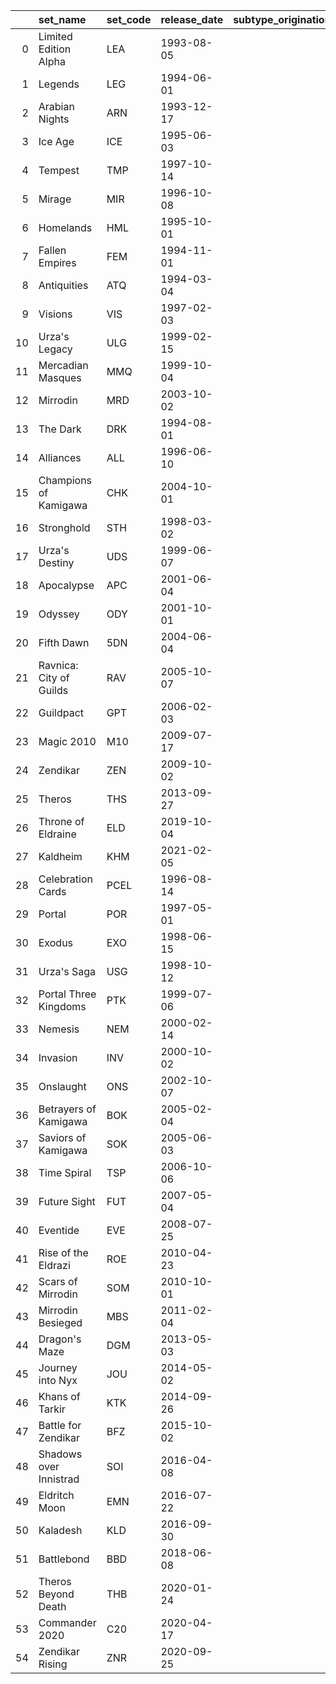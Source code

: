 |    | set_name                | set_code   | release_date   |   subtype_origination_count | subtypes_originated                                                                                                                                                                                                                                                                                                                                                                                                                                                               |
|---:|:------------------------|:-----------|:---------------|----------------------------:|:----------------------------------------------------------------------------------------------------------------------------------------------------------------------------------------------------------------------------------------------------------------------------------------------------------------------------------------------------------------------------------------------------------------------------------------------------------------------------------|
|  0 | Limited Edition Alpha   | LEA        | 1993-08-05     |                          65 | Angel,Archer,Assassin,Avatar,Barbarian,Basilisk,Bear,Beast,Bird,Cat,Cleric,Cockatrice,Demon,Dinosaur,Djinn,Dragon,Druid,Dryad,Dwarf,Elemental,Elephant,Elf,Faerie,Fungus,Gargoyle,Giant,Goblin,Golem,Horse,Human,Hydra,Illusion,Imp,Incarnation,Juggernaut,Knight,Merfolk,Minotaur,Nightmare,Nymph,Ogre,Orc,Pegasus,Pirate,Plant,Rat,Serpent,Shade,Shapeshifter,Skeleton,Soldier,Specter,Spider,Spirit,Treefolk,Troll,Unicorn,Vampire,Wall,Warrior,Wizard,Wolf,Wraith,Wurm,Zombie |
|  1 | Legends                 | LEG        | 1994-06-01     |                          33 | Advisor,Bat,Berserker,Boar,Drake,Elder,Eye,Gnome,Gorgon,Hag,Horror,Insect,Kithkin,Kobold,Leviathan,Manticore,Minion,Monk,Nightstalker,Ooze,Ouphe,Ox,Phoenix,Satyr,Scorpion,Shaman,Slug,Spawn,Sphinx,Werewolf,Wolverine,Wombat,Yeti                                                                                                                                                                                                                                                |
|  2 | Arabian Nights          | ARN        | 1993-12-17     |                          13 | Ape,Camel,Construct,Devil,Efreet,Egg,Fish,Jackal,Noble,Nomad,Rogue,Snake,Turtle                                                                                                                                                                                                                                                                                                                                                                                                   |
|  3 | Ice Age                 | ICE        | 1995-06-03     |                          11 | Aurochs,Centaur,Dog,Fox,Frog,Goat,Kraken,Lhurgoyf,Mercenary,Mutant,Worm                                                                                                                                                                                                                                                                                                                                                                                                           |
|  4 | Tempest                 | TMP        | 1997-10-14     |                          10 | Crab,Dauthi,Harpy,Licid,Rabbit,Sliver,Soltari,Spike,Squid,Thalakos                                                                                                                                                                                                                                                                                                                                                                                                                |
|  5 | Mirage                  | MIR        | 1996-10-08     |                           9 | Brushwagg,Crocodile,Cyclops,Dreadnought,Griffin,Hyena,Mongoose,Salamander,Viashino                                                                                                                                                                                                                                                                                                                                                                                                |
|  6 | Homelands               | HML        | 1995-10-01     |                           6 | Badger,Ferret,Lizard,Oyster,Rhino,Whale                                                                                                                                                                                                                                                                                                                                                                                                                                           |
|  7 | Fallen Empires          | FEM        | 1994-11-01     |                           5 | Homarid,Orgg,Praetor,Scout,Thrull                                                                                                                                                                                                                                                                                                                                                                                                                                                 |
|  8 | Antiquities             | ATQ        | 1994-03-04     |                           4 | Artificer,Atog,Gremlin,Thopter                                                                                                                                                                                                                                                                                                                                                                                                                                                    |
|  9 | Visions                 | VIS        | 1997-02-03     |                           4 | Antelope,Chimera,Hippo,Jellyfish                                                                                                                                                                                                                                                                                                                                                                                                                                                  |
| 10 | Urza's Legacy           | ULG        | 1999-02-15     |                           4 | Beeble,Carrier,Elk,Sponge                                                                                                                                                                                                                                                                                                                                                                                                                                                         |
| 11 | Mercadian Masques       | MMQ        | 1999-10-04     |                           4 | Monger,Nautilus,Rebel,Spellshaper                                                                                                                                                                                                                                                                                                                                                                                                                                                 |
| 12 | Mirrodin                | MRD        | 2003-10-02     |                           4 | Myr,Sheep,Slith,Vedalken                                                                                                                                                                                                                                                                                                                                                                                                                                                          |
| 13 | The Dark                | DRK        | 1994-08-01     |                           3 | Leech,Scarecrow,Shark                                                                                                                                                                                                                                                                                                                                                                                                                                                             |
| 14 | Alliances               | ALL        | 1996-06-10     |                           3 | Drone,Phelddagrif,Starfish                                                                                                                                                                                                                                                                                                                                                                                                                                                        |
| 15 | Champions of Kamigawa   | CHK        | 2004-10-01     |                           3 | Moonfolk,Samurai,Zubera                                                                                                                                                                                                                                                                                                                                                                                                                                                           |
| 16 | Stronghold              | STH        | 1998-03-02     |                           2 | Hellion,Kor                                                                                                                                                                                                                                                                                                                                                                                                                                                                       |
| 17 | Urza's Destiny          | UDS        | 1999-06-07     |                           2 | Masticore,Metathran                                                                                                                                                                                                                                                                                                                                                                                                                                                               |
| 18 | Apocalypse              | APC        | 2001-06-04     |                           2 | Flagbearer,Volver                                                                                                                                                                                                                                                                                                                                                                                                                                                                 |
| 19 | Odyssey                 | ODY        | 2001-10-01     |                           2 | Cephalid,Squirrel                                                                                                                                                                                                                                                                                                                                                                                                                                                                 |
| 20 | Fifth Dawn              | 5DN        | 2004-06-04     |                           2 | Bringer,Rigger                                                                                                                                                                                                                                                                                                                                                                                                                                                                    |
| 21 | Ravnica: City of Guilds | RAV        | 2005-10-07     |                           2 | Archon,Lammasu                                                                                                                                                                                                                                                                                                                                                                                                                                                                    |
| 22 | Guildpact               | GPT        | 2006-02-03     |                           2 | Nephilim,Weird                                                                                                                                                                                                                                                                                                                                                                                                                                                                    |
| 23 | Magic 2010              | M10        | 2009-07-17     |                           2 | Siren,Warlock                                                                                                                                                                                                                                                                                                                                                                                                                                                                     |
| 24 | Zendikar                | ZEN        | 2009-10-02     |                           2 | Ally,Surrakar                                                                                                                                                                                                                                                                                                                                                                                                                                                                     |
| 25 | Theros                  | THS        | 2013-09-27     |                           2 | God,Sable                                                                                                                                                                                                                                                                                                                                                                                                                                                                         |
| 26 | Throne of Eldraine      | ELD        | 2019-10-04     |                           2 | Food,Peasant                                                                                                                                                                                                                                                                                                                                                                                                                                                                      |
| 27 | Kaldheim                | KHM        | 2021-02-05     |                           2 | Coward,Phyrexian                                                                                                                                                                                                                                                                                                                                                                                                                                                                  |
| 28 | Celebration Cards       | PCEL       | 1996-08-14     |                           1 | Chicken                                                                                                                                                                                                                                                                                                                                                                                                                                                                           |
| 29 | Portal                  | POR        | 1997-05-01     |                           1 | Octopus                                                                                                                                                                                                                                                                                                                                                                                                                                                                           |
| 30 | Exodus                  | EXO        | 1998-06-15     |                           1 | Monkey                                                                                                                                                                                                                                                                                                                                                                                                                                                                            |
| 31 | Urza's Saga             | USG        | 1998-10-12     |                           1 | Trilobite                                                                                                                                                                                                                                                                                                                                                                                                                                                                         |
| 32 | Portal Three Kingdoms   | PTK        | 1999-07-06     |                           1 | Mystic                                                                                                                                                                                                                                                                                                                                                                                                                                                                            |
| 33 | Nemesis                 | NEM        | 2000-02-14     |                           1 | Homunculus                                                                                                                                                                                                                                                                                                                                                                                                                                                                        |
| 34 | Invasion                | INV        | 2000-10-02     |                           1 | Kavu                                                                                                                                                                                                                                                                                                                                                                                                                                                                              |
| 35 | Onslaught               | ONS        | 2002-10-07     |                           1 | Pangolin                                                                                                                                                                                                                                                                                                                                                                                                                                                                          |
| 36 | Betrayers of Kamigawa   | BOK        | 2005-02-04     |                           1 | Ninja                                                                                                                                                                                                                                                                                                                                                                                                                                                                             |
| 37 | Saviors of Kamigawa     | SOK        | 2005-06-03     |                           1 | Kirin                                                                                                                                                                                                                                                                                                                                                                                                                                                                             |
| 38 | Time Spiral             | TSP        | 2006-10-06     |                           1 | Assembly-Worker                                                                                                                                                                                                                                                                                                                                                                                                                                                                   |
| 39 | Future Sight            | FUT        | 2007-05-04     |                           1 | Forest                                                                                                                                                                                                                                                                                                                                                                                                                                                                            |
| 40 | Eventide                | EVE        | 2008-07-25     |                           1 | Noggle                                                                                                                                                                                                                                                                                                                                                                                                                                                                            |
| 41 | Rise of the Eldrazi     | ROE        | 2010-04-23     |                           1 | Eldrazi                                                                                                                                                                                                                                                                                                                                                                                                                                                                           |
| 42 | Scars of Mirrodin       | SOM        | 2010-10-01     |                           1 | Hippogriff                                                                                                                                                                                                                                                                                                                                                                                                                                                                        |
| 43 | Mirrodin Besieged       | MBS        | 2011-02-04     |                           1 | Pest                                                                                                                                                                                                                                                                                                                                                                                                                                                                              |
| 44 | Dragon's Maze           | DGM        | 2013-05-03     |                           1 | Pilot                                                                                                                                                                                                                                                                                                                                                                                                                                                                             |
| 45 | Journey into Nyx        | JOU        | 2014-05-02     |                           1 | Lamia                                                                                                                                                                                                                                                                                                                                                                                                                                                                             |
| 46 | Khans of Tarkir         | KTK        | 2014-09-26     |                           1 | Naga                                                                                                                                                                                                                                                                                                                                                                                                                                                                              |
| 47 | Battle for Zendikar     | BFZ        | 2015-10-02     |                           1 | Processor                                                                                                                                                                                                                                                                                                                                                                                                                                                                         |
| 48 | Shadows over Innistrad  | SOI        | 2016-04-08     |                           1 | Mole                                                                                                                                                                                                                                                                                                                                                                                                                                                                              |
| 49 | Eldritch Moon           | EMN        | 2016-07-22     |                           1 | Reflection                                                                                                                                                                                                                                                                                                                                                                                                                                                                        |
| 50 | Kaladesh                | KLD        | 2016-09-30     |                           1 | Aetherborn                                                                                                                                                                                                                                                                                                                                                                                                                                                                        |
| 51 | Battlebond              | BBD        | 2018-06-08     |                           1 | Azra                                                                                                                                                                                                                                                                                                                                                                                                                                                                              |
| 52 | Theros Beyond Death     | THB        | 2020-01-24     |                           1 | Demigod                                                                                                                                                                                                                                                                                                                                                                                                                                                                           |
| 53 | Commander 2020          | C20        | 2020-04-17     |                           1 | Otter                                                                                                                                                                                                                                                                                                                                                                                                                                                                             |
| 54 | Zendikar Rising         | ZNR        | 2020-09-25     |                           1 | Mouse                                                                                                                                                                                                                                                                                                                                                                                                                                                                             |